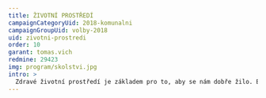 ```yaml
---
title: ŽIVOTNÍ PROSTŘEDÍ
campaignCategoryUid: 2018-komunalni
campaignGroupUid: volby-2018
uid: zivotni-prostredi
order: 10
garant: tomas.vich
redmine: 29423
img: program/skolstvi.jpg
intro: > 
  Zdravé životní prostředí je základem pro to, aby se nám dobře žilo. Budeme bojovat proti přehřívání města, znečišťování ovzduší a rušivým vlivům, které člověka nenechají v klidu spát.
---
```



